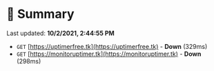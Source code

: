 # 📖 Summary
Last updated: **10/2/2021, 2:44:55 PM**

- `GET` [https://uptimerfree.tk](https://uptimerfree.tk) - **Down** (329ms)
- `GET` [https://monitoruptimer.tk](https://monitoruptimer.tk) - **Down** (298ms)
